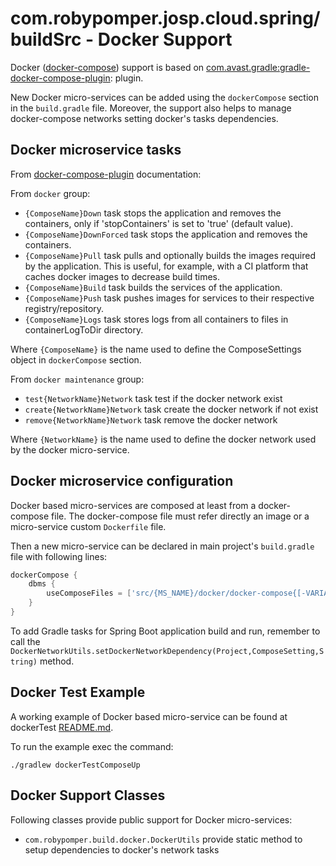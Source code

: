 # com.robypomper.josp.cloud.spring/buildSrc - Docker Support

Docker ([docker-compose](https://docs.docker.com/compose/reference/overview/))
support is based on
[com.avast.gradle:gradle-docker-compose-plugin](https://github.com/avast/gradle-docker-compose-plugin):
plugin.

New Docker micro-services can be added using the ```dockerCompose``` section
in the ```build.gradle``` file. Moreover, the support also helps to manage
docker-compose networks setting docker's tasks dependencies.


## Docker microservice tasks

From [docker-compose-plugin](https://github.com/avast/gradle-docker-compose-plugin)
documentation:

From ```docker``` group:
* ```{ComposeName}Down``` task stops the application and removes the containers, only if 'stopContainers' is set to 'true' (default value).
* ```{ComposeName}DownForced``` task stops the application and removes the containers.
* ```{ComposeName}Pull``` task pulls and optionally builds the images required by the application. This is useful, for example, with a CI platform that caches docker images to decrease build times.
* ```{ComposeName}Build``` task builds the services of the application.
* ```{ComposeName}Push``` task pushes images for services to their respective registry/repository.
* ```{ComposeName}Logs``` task stores logs from all containers to files in containerLogToDir directory.

Where ```{ComposeName}``` is the name used to define the ComposeSettings object
in ```dockerCompose``` section.

From ```docker maintenance``` group:
* ```test{NetworkName}Network``` task test if the docker network exist 
* ```create{NetworkName}Network``` task create the docker network if not exist
* ```remove{NetworkName}Network``` task remove the docker network

Where ```{NetworkName}``` is the name used to define the docker network used by
the docker micro-service.


## Docker microservice configuration

Docker based micro-services are composed at least from a docker-compose file.
The docker-compose file must refer directly an image or a micro-service custom
```Dockerfile``` file.

Then a new micro-service can be declared in main project's ```build.gradle``` file
with following lines:
 
```groovy
dockerCompose {
    dbms {
        useComposeFiles = ['src/{MS_NAME}/docker/docker-compose{[-VARIANT]}.yml']
    }
}
```

To add Gradle tasks for Spring Boot application build and run, remember to call
the ```DockerNetworkUtils.setDockerNetworkDependency(Project,ComposeSetting,String)``` method.

## Docker Test Example

A working example of Docker based micro-service can be found at dockerTest
[README.md](../../src/dockerTest/docs/README.md).

To run the example exec the command:
```shell script
./gradlew dockerTestComposeUp
```

## Docker Support Classes

Following classes provide public support for Docker micro-services:
* ```com.robypomper.build.docker.DockerUtils``` provide static method to
  setup dependencies to docker's network tasks
